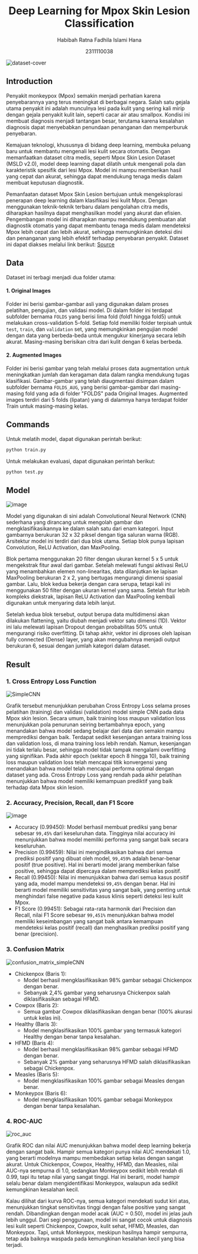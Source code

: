 <h1 align="center">Deep Learning for Mpox Skin Lesion Classification</h1>
<p align="center">Habibah Ratna Fadhila Islami Hana</p>
<p align="center">2311110038</p>

![dataset-cover](https://github.com/user-attachments/assets/469e6711-a3d0-4b53-8df9-0ba45f96f53c)

## Introduction
Penyakit monkeypox (Mpox) semakin menjadi perhatian karena penyebarannya yang terus meningkat di berbagai negara. Salah satu gejala utama penyakit ini adalah munculnya lesi pada kulit yang sering kali mirip dengan gejala penyakit kulit lain, seperti cacar air atau smallpox. Kondisi ini membuat diagnosis menjadi tantangan besar, terutama karena kesalahan diagnosis dapat menyebabkan penundaan penanganan dan memperburuk penyebaran.

Kemajuan teknologi, khususnya di bidang deep learning, membuka peluang baru untuk membantu mengenali lesi kulit secara otomatis. Dengan memanfaatkan dataset citra medis, seperti Mpox Skin Lesion Dataset (MSLD v2.0), model deep learning dapat dilatih untuk mengenali pola dan karakteristik spesifik dari lesi Mpox. Model ini mampu memberikan hasil yang cepat dan akurat, sehingga dapat mendukung tenaga medis dalam membuat keputusan diagnostik.

Pemanfaatan dataset Mpox Skin Lesion bertujuan untuk mengeksplorasi penerapan deep learning dalam klasifikasi lesi kulit Mpox. Dengan menggunakan teknik-teknik terbaru dalam pengolahan citra medis, diharapkan hasilnya dapat menghasilkan model yang akurat dan efisien. Pengembangan model ini diharapkan mampu mendukung pembuatan alat diagnostik otomatis yang dapat membantu tenaga medis dalam mendeteksi Mpox lebih cepat dan lebih akurat, sehingga memungkinkan deteksi dini dan penanganan yang lebih efektif terhadap penyebaran penyakit. Dataset ini dapat diakses melalui link berikut: [Source](https://www.kaggle.com/datasets/joydippaul/mpox-skin-lesion-dataset-version-20-msld-v20/data)

## Data
Dataset ini terbagi menjadi dua folder utama:
#### 1. Original Images
Folder ini berisi gambar-gambar asli yang digunakan dalam proses pelatihan, pengujian, dan validasi model. Di dalam folder ini terdapat subfolder bernama `FOLDS` yang berisi lima fold (fold1 hingga fold5) untuk melakukan cross-validation 5-fold. Setiap fold memiliki folder terpisah untuk `test`, `train`, dan `validation` set, yang memungkinkan pengujian model dengan data yang berbeda-beda untuk mengukur kinerjanya secara lebih akurat. Masing-masing berisikan citra dari kulit dengan 6 kelas berbeda.

#### 2. Augmented Images
Folder ini berisi gambar yang telah melalui proses data augmentation untuk meningkatkan jumlah dan keragaman data dalam rangka mendukung tugas klasifikasi. Gambar-gambar yang telah diaugmentasi disimpan dalam subfolder bernama `FOLDS_AUG`, yang berisi gambar-gambar dari masing-masing fold yang ada di folder "FOLDS" pada Original Images. Augmented images terdiri dari 5 folds (lipatan) yang di dalamnya hanya terdapat folder Train untuk masing-masing kelas. 

## Commands
Untuk melatih model, dapat digunakan perintah berikut:
```python
python train.py
```

Untuk melakukan evaluasi, dapat digunakan perintah berikut:
```python
python test.py
```

## Model
![image](https://github.com/user-attachments/assets/cf6e732c-fb21-4e64-a466-f87bdcd7c48d)

Model yang digunakan di sini adalah Convolutional Neural Network (CNN) sederhana yang dirancang untuk mengolah gambar dan mengklasifikasikannya ke dalam salah satu dari enam kategori. Input gambarnya berukuran 32 x 32 piksel dengan tiga saluran warna (RGB). Arsitektur model ini terdiri dari dua blok utama. Setiap blok punya lapisan Convolution, ReLU Activation, dan MaxPooling.

Blok pertama menggunakan 20 filter dengan ukuran kernel 5 x 5 untuk mengekstrak fitur awal dari gambar. Setelah melewati fungsi aktivasi ReLU yang menambahkan elemen non-linearitas, data dilanjutkan ke lapisan MaxPooling berukuran 2 x 2, yang bertugas mengurangi dimensi spasial gambar. Lalu, blok kedua bekerja dengan cara serupa, tetapi kali ini menggunakan 50 filter dengan ukuran kernel yang sama. Setelah fitur lebih kompleks diekstrak, lapisan ReLU Activation dan MaxPooling kembali digunakan untuk menyaring data lebih lanjut.

Setelah kedua blok tersebut, output berupa data multidimensi akan dilakukan flattening, yaitu diubah menjadi vektor satu dimensi (1D). Vektor ini lalu melewati lapisan Dropout dengan probabilitas 50% untuk mengurangi risiko overfitting. Di tahap akhir, vektor ini diproses oleh lapisan fully connected (Dense) layer, yang akan mengubahnya menjadi output berukuran 6, sesuai dengan jumlah kategori dalam dataset. 

## Result
### 1. Cross Entropy Loss Function
![SimpleCNN](https://github.com/user-attachments/assets/9aaf2ebf-ec84-468b-8547-cc78f7431bbc)

Grafik tersebut menunjukkan perubahan Cross Entropy Loss selama proses pelatihan (training) dan validasi (validation) model simple CNN pada data Mpox skin lesion. Secara umum, baik training loss maupun validation loss menunjukkan pola penurunan seiring bertambahnya epoch, yang menandakan bahwa model sedang belajar dari data dan semakin mampu memprediksi dengan baik. Terdapat sedikit kesenjangan antara training loss dan validation loss, di mana training loss lebih rendah. Namun, kesenjangan ini tidak terlalu besar, sehingga model tidak tampak mengalami overfitting yang signifikan. Pada akhir epoch (sekitar epoch 8 hingga 10), baik training loss maupun validation loss telah mencapai titik konvergensi yang menandakan bahwa model telah mencapai performa optimal dengan dataset yang ada. Cross Entropy Loss yang rendah pada akhir pelatihan menunjukkan bahwa model memiliki kemampuan prediktif yang baik terhadap data Mpox skin lesion. 

### 2. Accuracy, Precision, Recall, dan F1 Score
![image](https://github.com/user-attachments/assets/e695493f-0984-4a89-87a3-38376bc7000c)

- Accuracy (0.99450): Model berhasil membuat prediksi yang benar sebesar `99,45%` dari keseluruhan data. Tingginya nilai accuracy ini menunjukkan bahwa model memiliki performa yang sangat baik secara keseluruhan.
- Precision (0.99459): Nilai ini mengindikasikan bahwa dari semua prediksi positif yang dibuat oleh model, `99,459%` adalah benar-benar positif (true positive). Hal ini berarti model jarang memberikan false positive, sehingga dapat dipercaya dalam memprediksi kelas positif.
- Recall (0.99450): Nilai ini menunjukkan bahwa dari semua kasus positif yang ada, model mampu mendeteksi `99,45%` dengan benar. Hal ini berarti model memiliki sensitivitas yang sangat baik, yang penting untuk menghindari false negative pada kasus klinis seperti deteksi lesi kulit Mpox.
- F1 Score (0.99451): Sebagai rata-rata harmonik dari Precision dan Recall, nilai F1 Score sebesar `99,451%` menunjukkan bahwa model memiliki keseimbangan yang sangat baik antara kemampuan mendeteksi kelas positif (recall) dan menghasilkan prediksi positif yang benar (precision).

### 3. Confusion Matrix
![confusion_matrix_simpleCNN](https://github.com/user-attachments/assets/62d67844-4913-47c1-b8ba-aec04dbd16da)

- Chickenpox (Baris 1):
    - Model berhasil mengklasifikasikan 98% gambar sebagai Chickenpox dengan benar.
    - Sebanyak 2,4% gambar yang seharusnya Chickenpox salah diklasifikasikan sebagai HFMD.
- Cowpox (Baris 2):
    - Semua gambar Cowpox diklasifikasikan dengan benar (100% akurasi untuk kelas ini).
- Healthy (Baris 3):
    - Model mengklasifikasikan 100% gambar yang termasuk kategori Healthy dengan benar tanpa kesalahan.
- HFMD (Baris 4):
    - Model berhasil mengklasifikasikan 98% gambar sebagai HFMD dengan benar.
    - Sebanyak 2% gambar yang seharusnya HFMD salah diklasifikasikan sebagai Chickenpox.
- Measles (Baris 5):
    - Model mengklasifikasikan 100% gambar sebagai Measles dengan benar.
- Monkeypox (Baris 6):
    - Model mengklasifikasikan 100% gambar sebagai Monkeypox dengan benar tanpa kesalahan.

### 4. ROC-AUC
![roc_auc](https://github.com/user-attachments/assets/58537900-d471-4d63-8f1f-37e9eb284c81)

Grafik ROC dan nilai AUC menunjukkan bahwa model deep learning bekerja dengan sangat baik. Hampir semua kategori punya nilai AUC mendekati 1.0, yang berarti modelnya mampu membedakan setiap kelas dengan sangat akurat. Untuk Chickenpox, Cowpox, Healthy, HFMD, dan Measles, nilai AUC-nya sempurna di 1.0, sedangkan Monkeypox sedikit lebih rendah di 0.99, tapi itu tetap nilai yang sangat tinggi. Hal ini berarti, model hampir selalu benar dalam mengidentifikasi Monkeypox, walaupun ada sedikit kemungkinan kesalahan kecil. 

Kalau dilihat dari kurva ROC-nya, semua kategori mendekati sudut kiri atas, menunjukkan tingkat sensitivitas tinggi dengan false positive yang sangat rendah. Dibandingkan dengan model acak (AUC = 0.50), model ini jelas jauh lebih unggul. Dari segi penggunaan, model ini sangat cocok untuk diagnosis lesi kulit seperti Chickenpox, Cowpox, kulit sehat, HFMD, Measles, dan Monkeypox. Tapi, untuk Monkeypox, meskipun hasilnya hampir sempurna, tetap ada baiknya waspada pada kemungkinan kesalahan kecil yang bisa terjadi.